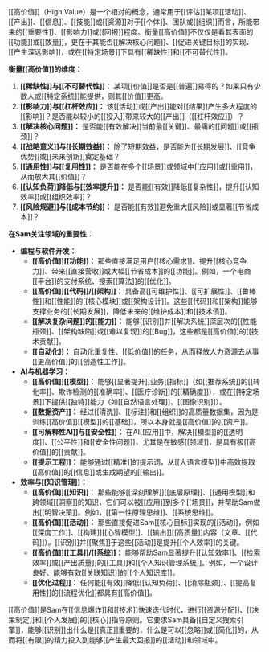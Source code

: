 [[高价值]]（High Value）是一个相对的概念，通常用于[[评估]]某项[[活动]]、[[产出]]、[[信息]]、[[技能]]或[[资源]]对于[[个体]]、团队或[[组织]]而言，所能带来的[[重要性]]、[[影响力]]或[[回报]]程度。衡量[[高价值]]不仅仅是看其表面的[[功能]]或[[数量]]，更在于其能否[[解决核心问题]]、[[促进关键目标]]的实现、[[产生深远影响]]，或在[[特定场景]]下具有[[稀缺性]]和[[不可替代性]]。

**衡量[[高价值]]的维度：**

1.  **[[稀缺性]]与[[不可替代性]]：** 某项[[价值]]是否是[[普遍]]易得的？如果只有少数人或[[特定系统]]能提供，则其[[价值]]更高。
2.  **[[影响力]]与[[杠杆效应]]：** 该[[活动]]或[[产出]]能对[[结果]]产生多大程度的[[影响]]？是否能以较小的[[投入]]带来较大的[[产出]]（[[杠杆效应]]）？
3.  **[[解决核心问题]]：** 是否能[[有效解决]]当前最[[关键]]、最痛的[[问题]]或[[瓶颈]]？
4.  **[[战略意义]]与[[长期效益]]：** 除了短期效益，是否能为[[长期发展]]、[[竞争优势]]或[[未来创新]]奠定基础？
5.  **[[通用性]]与[[复用性]]：** 是否能在多个[[场景]]或领域中[[应用]]或[[重用]]，从而放大其[[价值]]？
6.  **[[认知负荷]]降低与[[效率提升]]：** 是否能[[有效]]降低[[复杂性]]，提升[[认知效率]]或[[组织效率]]？
7.  **[[风险规避]]与[[成本节约]]：** 是否能[[有效]]避免重大[[风险]]或显著[[节省成本]]？

**在Sam关注领域的重要性：**

*   **编程与软件开发：**
    *   **[[高价值]][[功能]]：** 那些直接满足用户[[核心需求]]、提升[[核心竞争力]]、带来[[直接营收]]或大幅[[节省成本]]的[[功能]]。例如，一个电商[[平台]]的支付系统、搜索[[算法]]的[[优化]]。
    *   **[[高价值]][[代码]]/[[架构]]：** 具备高[[可维护性]]、[[可扩展性]]、[[鲁棒性]]和[[性能]]的[[核心模块]]或[[架构设计]]。这些[[代码]]和[[架构]]能够支撑业务的[[长期发展]]，降低未来的[[维护成本]]和[[技术债]]。
    *   **[[解决复杂问题]]的[[能力]]：** 能够[[识别]]并[[解决系统]]深层次的[[性能瓶颈]]、[[架构缺陷]]或[[难以复现]]的[[Bug]]，这些都是[[高价值]]的[[技术贡献]]。
    *   **[[自动化]]：** 自动化重复性、[[低价值]]的任务，从而释放人力资源去从事[[更高价值]]的[[创造性工作]]。
*   **AI与机器学习：**
    *   **[[高价值]][[模型]]：** 能够[[显著提升]]业务[[指标]]（如[[推荐系统]]的[[转化率]]、欺诈检测的[[准确率]]、[[医疗诊断]]的[[精确度]]），或在[[特定场景]]下提供[[独特]]能力（如[[自然语言处理]]、[[图像识别]]）。
    *   **[[数据资产]]：** 经过[[清洗]]、[[标注]]和[[组织]]的高质量数据集，因为是训练[[高价值]][[模型]]的[[基础]]，所以本身就是[[高价值]]的[[资产]]。
    *   **[[可解释性AI]]与[[安全性]]：** 在AI[[应用]]中，解决[[模型]]的[[透明度]]、[[公平性]]和[[安全性问题]]，尤其是在敏感[[领域]]，是具有极[[高价值]]的[[贡献]]。
    *   **[[提示工程]]：** 能够通过[[精准]]的提示词，从[[大语言模型]]中高效提取[[高价值]]的[[信息]]或生成期望的[[输出]]。
*   **效率与[[知识管理]]：**
    *   **[[高价值]][[知识]]：** 那些能够[[深刻理解]][[底层原理]]、[[通用模型]]和跨领域[[洞察]]的知识，它们可以被[[应用]]到多个[[场景]]，并帮助Sam做出[[明智决策]]。例如，[[第一性原理思维]]、[[系统思维]]。
    *   **[[高价值]][[活动]]：** 那些直接促进Sam[[核心目标]]实现的[[活动]]，例如[[深度工作]]、[[构建]][[心智模型]]、[[输出]][[高质量]]内容（文章、[[代码]]）。[[识别]]并[[聚焦]]于这些[[活动]]是提升[[个人效率]]的关键。
    *   **[[高价值]][[工具]]/[[系统]]：** 能够帮助Sam显著提升[[认知效率]]、[[检索效率]]或[[产出质量]]的[[工具]]和[[个人知识管理系统]]。例如，一个设计良好、能够有效[[关联知识]]的[[个人知识库]]。
    *   **[[优化过程]]：** 任何能[[有效]]降低[[认知负荷]]、[[消除瓶颈]]、[[提高复用性]]的[[流程优化]]都具有[[高价值]]。

[[高价值]]是Sam在[[信息爆炸]]和[[技术]]快速迭代时代，进行[[资源分配]]、[[决策制定]]和[[个人发展]]的[[核心]]指导原则。它要求Sam具备[[自定义搜索引擎]]，能够[[识别]]出什么是[[真正]]重要的，什么是可以[[忽略]]或[[简化]]的，从而将[[有限]]的精力投入到能够[[产生最大回报]]的[[活动]]和领域中。